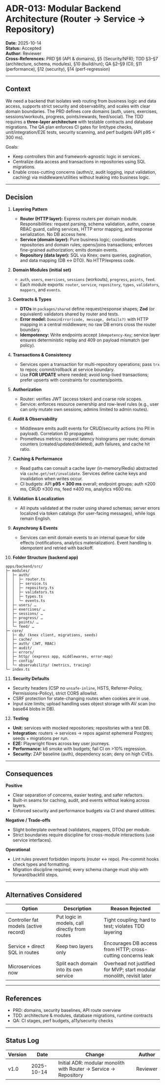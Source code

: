 # ADR-013: Modular Backend Architecture (Router → Service → Repository)

**Date:** 2025-10-14  
**Status:** Accepted  
**Author:** Reviewer  
**Cross-References:** PRD §6 (API & domains), §5 (Security/NFR); TDD §3–§7 (architecture, schema, modules), §10 (build/run); QA §2–§9 (CI), §11 (performance), §12 (security), §14 (perf-regression)

---

## Context
We need a backend that isolates web routing from business logic and data access, supports strict security and observability, and scales with clear domain boundaries. The PRD defines core domains (auth, users, exercises, sessions/workouts, progress, points/rewards, feed/social). The TDD requires a **three-layer architecture** with testable contracts and database migrations. The QA plan enforces CI gates for lint/type checks, unit/integration/E2E tests, security scanning, and perf budgets (API p95 < 300 ms).

Goals:
- Keep controllers thin and framework-agnostic logic in services.
- Centralize data access and transactions in repositories using SQL migrations.
- Enable cross-cutting concerns (authn/z, audit logging, input validation, caching) via middleware/utilities without leaking into business logic.

---

## Decision
1. **Layering Pattern**
   - **Router (HTTP layer):** Express routers per domain module. Responsibilities: request parsing, schema validation, authn, coarse RBAC guard, calling services, HTTP error mapping, and response serialization. No DB access here.
   - **Service (domain layer):** Pure business logic; coordinates repositories and domain rules; opens/joins transactions; enforces fine-grained authorization; emits domain events.
   - **Repository (data layer):** SQL via Knex; owns queries, pagination, and data mapping (DB ↔ DTO). No HTTP/express code.

2. **Domain Modules (initial set)**
   - `auth`, `users`, `exercises`, `sessions` (workouts), `progress`, `points`, `feed`.
   - Each module exports: `router`, `service`, `repository`, `types`, `validators`, `mappers`, and `events`.

3. **Contracts & Types**
   - **DTOs** in `packages/shared` define request/response shapes; **Zod** (or equivalent) validators shared by router and tests.
   - **Error model:** `DomainError(code, message, details?)` with HTTP mapping in a central middleware; no raw DB errors cross the router boundary.
   - **Idempotency:** Write endpoints accept `Idempotency-Key`; service layer ensures deterministic replay and 409 on payload mismatch (per policy).

4. **Transactions & Consistency**
   - Services open a transaction for multi-repository operations; pass `trx` to repos; commit/rollback at service boundary.
   - Use **FOR UPDATE** where needed; avoid long-lived transactions; prefer upserts with constraints for counters/points.

5. **Authorization**
   - Router: verifies JWT (access token) and coarse role scopes.
   - Service: enforces resource ownership and row-level rules (e.g., user can only mutate own sessions; admins limited to admin routes).

6. **Audit & Observability**
   - Middleware emits audit events for CRUD/security actions (no PII in payload). Correlation ID propagated.
   - Prometheus metrics: request latency histograms per route; domain counters (created/updated/deleted), auth failures, and cache hit ratio.

7. **Caching & Performance**
   - Read paths can consult a cache layer (in-memory/Redis) abstracted via `cache.get/set/invalidate`. Services define cache keys and invalidation when writes occur.
   - CI budgets: API **p95 < 300 ms** overall; endpoint groups: auth ≤200 ms, CRUD ≤300 ms, feed ≤400 ms, analytics ≤600 ms.

8. **Validation & Localization**
   - All inputs validated at the router using shared schemas; server errors localized via token catalogs (for user-facing messages), while logs remain English.

9. **Asynchrony & Events**
   - Services can emit domain events to an internal queue for side effects (notifications, analytics materialization). Event handling is idempotent and retried with backoff.

10. **Folder Structure (backend app)**
```
apps/backend/src/
├─ modules/
│  ├─ auth/
│  │  ├─ router.ts
│  │  ├─ service.ts
│  │  ├─ repository.ts
│  │  ├─ validators.ts
│  │  ├─ types.ts
│  │  └─ events.ts
│  ├─ users/ …
│  ├─ exercises/ …
│  ├─ sessions/ …
│  ├─ progress/ …
│  ├─ points/ …
│  └─ feed/ …
├─ core/
│  ├─ db/ (knex client, migrations, seeds)
│  ├─ cache/
│  ├─ auth/ (JWT, RBAC)
│  ├─ audit/
│  ├─ errors/
│  ├─ http/ (express app, middlewares, error-map)
│  ├─ config/
│  └─ observability/ (metrics, tracing)
└─ index.ts
```

11. **Security Defaults**
   - Security headers (CSP no `unsafe-inline`, HSTS, Referrer-Policy, Permissions-Policy), strict CORS allowlist.
   - CSRF protection for state-changing routes when cookies are in use.
   - Input size limits; upload handling uses object storage with AV scan (no base64 blobs in DB).

12. **Testing**
   - **Unit:** services with mocked repositories; repositories with a test DB.
   - **Integration:** routers → services → repos against ephemeral Postgres; seeds + migrations per run.
   - **E2E:** Playwright flows across key user journeys.
   - **Performance:** k6 smoke with budgets; fail CI on >10% regression.
   - **Security:** ZAP baseline (auth), dependency scan; deny on high CVEs.

---

## Consequences
**Positive**
- Clear separation of concerns, easier testing, and safer refactors.
- Built-in seams for caching, audit, and events without leaking across layers.
- Enforced security and performance budgets via CI and shared utilities.

**Negative / Trade-offs**
- Slight boilerplate overhead (validators, mappers, DTOs) per module.
- Strict boundaries require discipline for cross-module interactions (use service interfaces).

**Operational**
- Lint rules prevent forbidden imports (router ↔ repo). Pre-commit hooks check types and formatting.
- Migration discipline required; every schema change must ship with forward/backfill steps.

---

## Alternatives Considered
| Option | Description | Reason Rejected |
|---|---|---|
| Controller fat models (active record) | Put logic in models, call directly from routes | Tight coupling; hard to test; violates TDD layering |
| Service + direct SQL in routes | Keep two layers only | Encourages DB access from HTTP; cross-cutting concerns leak |
| Microservices now | Split each domain into its own service | Overhead not justified for MVP; start modular monolith, revisit later |

---

## References
- PRD: domains, security baselines, API route overview  
- TDD: architecture & modules, database migrations, runtime contracts  
- QA: CI stages, perf budgets, a11y/security checks

---

## Status Log
| Version | Date | Change | Author |
|---|---|---|---|
| v1.0 | 2025-10-14 | Initial ADR: modular monolith with Router → Service → Repository | Reviewer |
